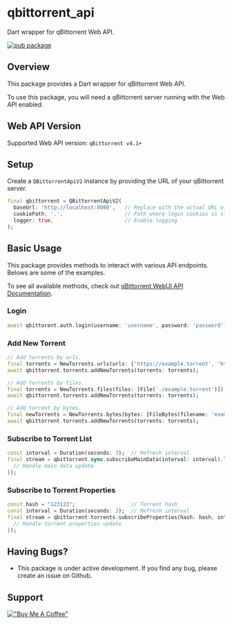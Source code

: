 # qbittorrent_api
Dart wrapper for qBittorrent Web API.

[![pub package](https://img.shields.io/pub/v/qbittorrent_api.svg)](https://pub.dev/packages/qbittorrent_api)

## Overview
This package provides a Dart wrapper for qBittorrent Web API.

To use this package, you will need a qBittorrent server running with the Web API enabled. 

## Web API Version
Supported Web API version: `qBittorrent v4.1+`

## Setup
Create a `QBittorrentApiV2` instance by providing the URL of your qBittorrent server.
```dart
final qbittorrent = QBittorrentApiV2(
  baseUrl: 'http://localhost:8080',   // Replace with the actual URL of your qBittorrent server
  cookiePath: '.',                    // Path where login cookies is stored
  logger: true,                       // Enable logging
);
```

## Basic Usage
This package provides methods to interact with various API endpoints. Belows are some of the examples.

To see all available methods, check out [qBittorrent WebUI API Documentation](https://github.com/qbittorrent/qBittorrent/wiki/WebUI-API-(qBittorrent-4.1)).

### Login
```dart
await qbittorent.auth.login(username: 'username', password: 'password');
```

### Add New Torrent
```dart
// Add torrents by urls.
final torrents = NewTorrents.urls(urls: ['https://example.torrent', 'https://example-2.torrent']);
await qbittorrent.torrents.addNewTorrents(torrents: torrents);

// Add torrents by files.
final torrents = NewTorrents.files(files: [File('./example.torrent')]);
await qbittorrent.torrents.addNewTorrents(torrents: torrents);

// Add torrent by bytes.
final newTorrents = NewTorrents.bytes(bytes: [FileBytes(filename: 'example.torrent', bytes: bytes)]);
await qbittorrent.torrents.addNewTorrents(torrents: torrents);
```

### Subscribe to Torrent List
```dart
const interval = Duration(seconds: 3);  // Refresh interval
final stream = qbittorrent.sync.subscribeMainData(interval: interval).listen((data) {
  // Handle main data update
});
```

### Subscribe to Torrent Properties
```dart
const hash = "123123";                  // Torrent hash
const interval = Duration(seconds: 3);  // Refresh interval
final stream = qbittorrent.torrents.subscribeProperties(hash: hash, interval: interval).listen((data) {
  // Handle torrent properties update
});
```

## Having Bugs?
- This package is under active development. If you find any bug, please create an issue on Github.

## Support
[!["Buy Me A Coffee"](https://www.buymeacoffee.com/assets/img/guidelines/download-assets-sm-1.svg)](https://buymeacoffee.com/yosemiteyss)
